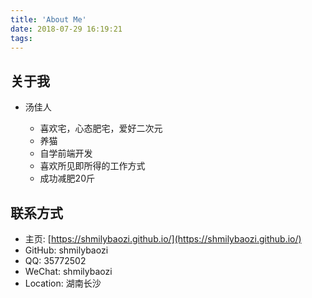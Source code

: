 ```yaml
---
title: 'About Me'
date: 2018-07-29 16:19:21
tags: 
---
```


<!-- markdownlint-disable MD002 MD041-->

## 关于我

- 汤佳人

  - 喜欢宅，心态肥宅，爱好二次元
  - 养猫
  - 自学前端开发
  - 喜欢所见即所得的工作方式
  - 成功减肥20斤

## 联系方式

- 主页: [https://shmilybaozi.github.io/](https://shmilybaozi.github.io/)
- GitHub: shmilybaozi
- QQ: 35772502
- WeChat: shmilybaozi
- Location: 湖南长沙
